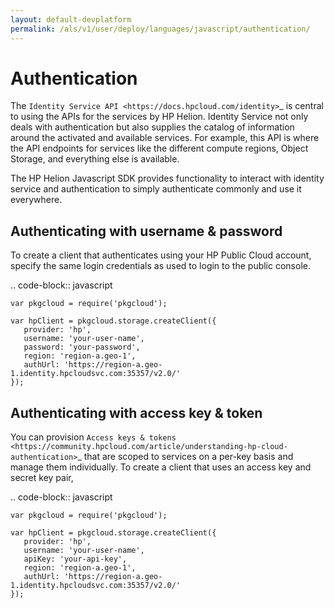 ```yaml
---
layout: default-devplatform
permalink: /als/v1/user/deploy/languages/javascript/authentication/
---
```

<!--PUBLISHED-->
Authentication
==========================================================
The `Identity Service API <https://docs.hpcloud.com/identity>`_ is central to using the
APIs for the services by HP Helion. Identity Service not only deals with authentication
but also supplies the catalog of information around the activated and available services.
For example, this API is where the API endpoints for services like the different compute regions,
Object Storage, and everything else is available.

The HP Helion Javascript SDK provides functionality to interact with identity service and authentication
to simply authenticate commonly and use it everywhere.

Authenticating with username & password
---------------------------------------
To create a client that authenticates using your HP Public Cloud account,
specify the same login credentials as used to login to the public console.

.. code-block:: javascript

    var pkgcloud = require('pkgcloud');

    var hpClient = pkgcloud.storage.createClient({
       provider: 'hp',
       username: 'your-user-name',
       password: 'your-password',
       region: 'region-a.geo-1',
       authUrl: 'https://region-a.geo-1.identity.hpcloudsvc.com:35357/v2.0/'
    });



Authenticating with access key & token
---------------------------------------
You can provision `Access keys & tokens <https://community.hpcloud.com/article/understanding-hp-cloud-authentication>`_
that are scoped to services on a per-key basis and manage them individually.
To create a client that uses an access key and secret key pair,

.. code-block:: javascript

    var pkgcloud = require('pkgcloud');

    var hpClient = pkgcloud.storage.createClient({
       provider: 'hp',
       username: 'your-user-name',
       apiKey: 'your-api-key',
       region: 'region-a.geo-1',
       authUrl: 'https://region-a.geo-1.identity.hpcloudsvc.com:35357/v2.0/'
    });
